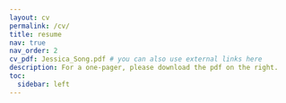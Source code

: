 ```yaml
---
layout: cv
permalink: /cv/
title: resume
nav: true
nav_order: 2
cv_pdf: Jessica_Song.pdf # you can also use external links here
description: For a one-pager, please download the pdf on the right. 
toc:
  sidebar: left
---
```

